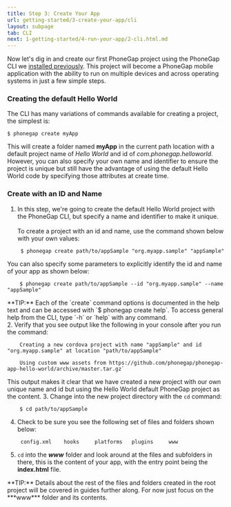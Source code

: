 ```yaml
---
title: Step 3: Create Your App
url: getting-started/3-create-your-app/cli
layout: subpage
tab: CLI
next: 1-getting-started/4-run-your-app/2-cli.html.md
---
```


Now let's dig in and create our first PhoneGap project using the PhoneGap CLI we [installed previously](/getting-started/1-install-phonegap/cli). This project will become a PhoneGap mobile application with the ability to run on multiple devices and across operating systems in just a few simple steps.

### Creating the default Hello World
The CLI has many variations of commands available for creating a project, the simplest is:

	$ phonegap create myApp

This will create a folder named **myApp** in the current path location with a default project name of *Hello World* and id of *com.phonegap.helloworld*. However, you can also 
specify your own name and identifier to ensure the project is unique but still have the advantage of using the default Hello World code by specifying 
 those attributes at create time.

### Create with an ID and Name
1. In this step, we're going to create the default Hello World project with the PhoneGap CLI, but specify a name and identifier to make it unique.
   <br><br>To create a project with an id and name, use the command shown below with your own values:

	  	$ phonegap create path/to/appSample "org.myapp.sample" "appSample"
You can also specify some parameters to explicitly identify the id and name of your app as shown below:

		$ phonegap create path/to/appSample --id "org.myapp.sample" --name "appSample"
  <div class="alert--tip">**TIP:** Each of the `create` command options is documented in the help text and can be accessed with `$ phonegap create help`. To access general help from the CLI, type `-h` or `help` with any command.</div>
2. Verify that you see output like the following in your console after you run the command:

		Creating a new cordova project with name "appSample" and id "org.myapp.sample" at location "path/to/appSample"

		Using custom www assets from https://github.com/phonegap/phonegap-app-hello-world/archive/master.tar.gz`

 This output makes it clear that we have created a new project with our own unique name and id but using the Hello World default PhoneGap project as the content.
3. Change into the new project directory with the `cd` command:

		$ cd path/to/appSample

4. Check to be sure you see the following set of files and folders shown below:

		config.xml	  hooks		platforms	plugins		www
5. `cd` into the ***www*** folder and look around at the files and subfolders in there, this is the content of your app, with the entry point being the **index.html** file.
 <div class="alert--tip">**TIP:** Details about the rest of the files and folders created in the root project  will be covered in guides further along. For now just focus on the ***www*** folder and its contents.</div>
